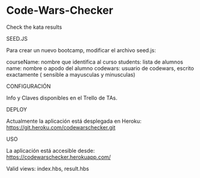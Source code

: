 # Code-Wars-Checker
Check the kata results

SEED.JS

Para crear un nuevo bootcamp, modificar el archivo seed.js:

courseName: nombre que identifica al curso
students: lista de alumnos
  name: nombre o apodo del alumno
  codewars: usuario de codewars, escrito exactamente ( sensible a mayusculas y minusculas)

CONFIGURACIÓN

  Info y Claves disponibles en el Trello de TAs.

DEPLOY

Actualmente la aplicación está desplegada en Heroku:
  https://git.heroku.com/codewarschecker.git

USO

  La aplicación está accesible desde: 
    https://codewarschecker.herokuapp.com/

Valid views:
index.hbs,
result.hbs

